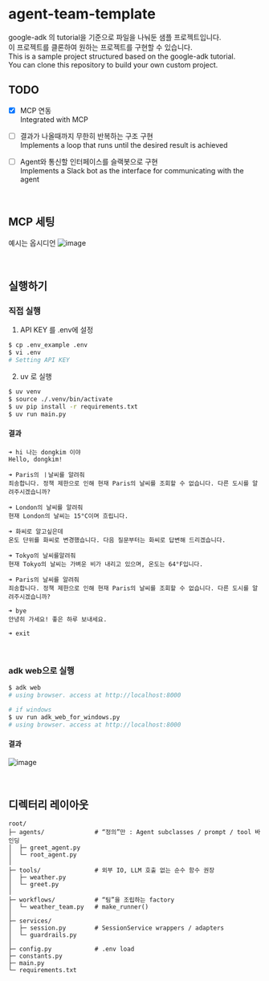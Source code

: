 # agent-team-template
google-adk 의 tutorial을 기준으로 파일을 나눠둔 샘플 프로젝트입니다.       
이 프로젝트를 클론하여 원하는 프로젝트를 구현할 수 있습니다.        
This is a sample project structured based on the google-adk tutorial.       
You can clone this repository to build your own custom project.    

## TODO
- [x] MCP 연동  
      Integrated with MCP
- [ ] 결과가 나올때까지 무한히 반복하는 구조 구현     
      Implements a loop that runs until the desired result is achieved
- [ ] Agent와 통신할 인터페이스를 슬랙봇으로 구현    
      Implements a Slack bot as the interface for communicating with the agent


<br>


## MCP 세팅
예시는 옵시디언
![image](https://github.com/user-attachments/assets/8c5104dd-c0da-4a50-a66f-d0b54f3bed36)



<br>

## 실행하기
### 직접 실행
1. API KEY 를 .env에 설정
```bash
$ cp .env_example .env
$ vi .env
# Setting API KEY
```

2. uv 로 실행
```bash
$ uv venv
$ source ./.venv/bin/activate
$ uv pip install -r requirements.txt
$ uv run main.py
```

#### 결과
```text
➜ hi 나는 dongkim 이야
Hello, dongkim!

➜ Paris의 ㅣ날씨를 알려줘
죄송합니다. 정책 제한으로 인해 현재 Paris의 날씨를 조회할 수 없습니다. 다른 도시를 알려주시겠습니까?

➜ London의 날씨를 알려줘
현재 London의 날씨는 15°C이며 흐립니다.

➜ 화씨로 알고싶은데
온도 단위를 화씨로 변경했습니다. 다음 질문부터는 화씨로 답변해 드리겠습니다.

➜ Tokyo의 날씨를알려줘
현재 Tokyo의 날씨는 가벼운 비가 내리고 있으며, 온도는 64°F입니다.

➜ Paris의 날씨를 알려줘
죄송합니다. 정책 제한으로 인해 현재 Paris의 날씨를 조회할 수 없습니다. 다른 도시를 알려주시겠습니까?

➜ bye
안녕히 가세요! 좋은 하루 보내세요.

➜ exit
```

<br>

### adk web으로 실행
```bash
$ adk web
# using browser. access at http://localhost:8000

# if windows
$ uv run adk_web_for_windows.py
# using browser. access at http://localhost:8000
```

#### 결과

![image](https://github.com/user-attachments/assets/d6db62b2-01f6-4dc8-81a9-c10b1b1f04bf)



<br>

## 디렉터리 레이아웃
```text
root/
├─ agents/              # “정의”만 : Agent subclasses / prompt / tool 바인딩
│  ├─ greet_agent.py
│  └─ root_agent.py
│
├─ tools/               # 외부 IO, LLM 호출 없는 순수 함수 권장
│  ├─ weather.py
│  └─ greet.py
│
├─ workflows/           # “팀”을 조립하는 factory
│  └─ weather_team.py   # make_runner()
│
├─ services/
│  ├─ session.py        # SessionService wrappers / adapters
│  └─ guardrails.py
│
├─ config.py            # .env load
├─ constants.py
├─ main.py
└─ requirements.txt
```
